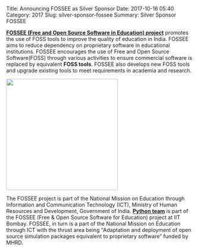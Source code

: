 Title: Announcing FOSSEE as Silver Sponsor
Date: 2017-10-16 05:40
Category: 2017
Slug: silver-sponsor-fossee
Summary: Silver Sponsor FOSSEE

**[FOSSEE (Free and Open Source Software in Education) project](http://fossee.in/)** promotes the use of FOSS tools to improve the quality of education in India. FOSSEE aims to reduce dependency on proprietary software in educational institutions. FOSSEE encourages the use of Free and Open Source Software(FOSS) through various activities to ensure commercial software is replaced by equivalent **FOSS tools**. FOSSEE also develops new FOSS tools and upgrade existing tools to meet requirements in academia and research.

<img height="300" width="300" src="https://in.pycon.org/2017/images/sponsor/fossee.png">

The FOSSEE project is part of the National Mission on Education through Information and Communication Technology (ICT), Ministry of Human Resources and Development, Government of India. **[Python team](http://python.fossee.in/)** is part of the FOSSEE (Free & Open Source Software for Education) project at IIT Bombay. FOSSEE, in turn is a part of the National Mission on Education through ICT with the thrust area being "Adaptation and deployment of open source simulation packages equivalent to proprietary software” funded by MHRD. 
